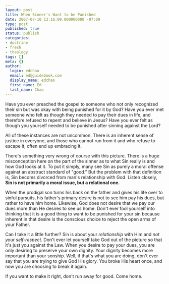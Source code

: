 ```yaml
---
layout: post
title: When Sinner's Want to be Punished
date: 2007-07-10 13:16:09.000000000 -07:00
type: post
published: true
status: publish
categories:
- doctrine
- fresh
- theology
tags: []
meta: {}
author:
  login: edchao
  email: ed@guidebook.com
  display_name: edchao
  first_name: Ed
  last_name: Chao
---
```

<p>Have you ever preached the gospel to someone who not only recognized their sin but was okay with being punished for it by God?  Have you ever met someone who felt as though they needed to pay their dues in life, and therefore refused to repent and believe in Jesus? Have you ever felt as though you yourself needed to be punished after sinning against the Lord?</p>
<p>All of these instances are not uncommon.  There is an inherent sense of justice in everyone, and those who cannot run from it and who refuse to escape it, often end up embracing it.</p>
<p>There's something very wrong of course with this picture.  There is a huge misconception here on the part of the sinner as to what Sin really is and how God looks at it.  To put it simply, many see Sin as purely a moral offense against an abstract standard of "good."  But the problem with that definition is, Sin becoms divorced from man's relationship with God.  Listen closely,<strong> Sin is not primarily a moral issue, but a relational one.</strong></p>
<p>When the prodigal son turns his back on the father and gives his life over to sinful pursuits, his father's primary desire is not to see him pay his dues, but rather to have him home.  Likewise, God does not desire that we pay our dues more than He desires to see us home.  Don't ever fool yourself into thinking that it is a good thing to want to be punished for your sin because inherent in that desire is the conscious choice to reject the open arms of your Father.</p>
<p>Can I take it a little further? Sin is about your <em>relationship</em> with Him and <em>not your self-respect.</em>  Don't ever let yourself take God out of the picture so that it's just you against the Law.  When you desire to pay your dues, you are only desiring to preserve your own dignity.  Your dignity becomes more important than your sonship.  Well, if that's what you are doing, don't ever say that you are trying to give God His glory.  You broke His heart once, and now you are choosing to break it again.</p>
<p>If you want to make it right, don't run away for good.  Come home.</p>

